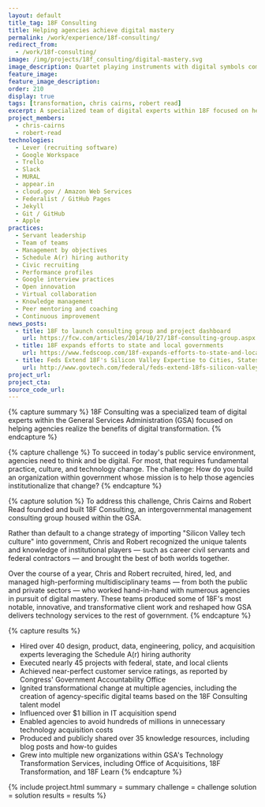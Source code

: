 ```yaml
---
layout: default
title_tag: 18F Consulting
title: Helping agencies achieve digital mastery
permalink: /work/experience/18f-consulting/
redirect_from:
  - /work/18f-consulting/
image: /img/projects/18f_consulting/digital-mastery.svg
image_description: Quartet playing instruments with digital symbols coming off as sound waves.
feature_image:
feature_image_description:
order: 210
display: true
tags: [transformation, chris cairns, robert read]
excerpt: A specialized team of digital experts within 18F focused on helping government agencies digitally transform.
project_members:
  - chris-cairns
  - robert-read
technologies:
  - Lever (recruiting software)
  - Google Workspace
  - Trello
  - Slack
  - MURAL
  - appear.in
  - cloud.gov / Amazon Web Services
  - Federalist / GitHub Pages
  - Jekyll
  - Git / GitHub
  - Apple
practices:
  - Servant leadership
  - Team of teams
  - Management by objectives
  - Schedule A(r) hiring authority
  - Civic recruiting
  - Performance profiles
  - Google interview practices
  - Open innovation
  - Virtual collaboration
  - Knowledge management
  - Peer mentoring and coaching
  - Continuous improvement
news_posts:
  - title: 18F to launch consulting group and project dashboard
    url: https://fcw.com/articles/2014/10/27/18f-consulting-group.aspx
  - title: 18F expands efforts to state and local governments
    url: https://www.fedscoop.com/18f-expands-efforts-to-state-and-local-governments/
  - title: Feds Extend 18F's Silicon Valley Expertise to Cities, States
    url: http://www.govtech.com/federal/feds-extend-18fs-silicon-valley-expertise-to-cities-states.html
project_url:
project_cta:
source_code_url:
---
```


{% capture summary %}
18F Consulting was a specialized team of digital experts within the General
Services Administration (GSA) focused on helping agencies realize the benefits of
digital transformation.
{% endcapture %}

{% capture challenge %}
To succeed in today's public service environment, agencies need to think and be
digital. For most, that requires fundamental practice, culture, and technology change.
The challenge: How do you build an organization within government whose mission is to
help those agencies institutionalize that change?
{% endcapture %}

{% capture solution %}
To address this challenge, Chris Cairns and Robert Read founded and
built 18F Consulting, an intergovernmental management consulting group
housed within the GSA.

Rather than default to a change strategy of importing "Silicon Valley tech culture"
into government, Chris and Robert recognized the unique talents and knowledge of
institutional players — such as career civil servants and federal contractors —
and brought the best of both worlds together.

Over the course of a year, Chris and Robert recruited, hired, led, and managed
high-performing multidisciplinary teams — from both the public and private sectors —
who worked hand-in-hand with numerous agencies in pursuit of digital mastery.
These teams produced some of 18F's most notable, innovative, and transformative
client work and reshaped how GSA delivers technology services to the rest of government.
{% endcapture %}

{% capture results %}
- Hired over 40 design, product, data, engineering, policy, and acquisition experts leveraging the Schedule A(r) hiring authority
- Executed nearly 45 projects with federal, state, and local clients
- Achieved near-perfect customer service ratings, as reported by Congress' Government Accountability Office
- Ignited transformational change at multiple agencies, including the creation of agency-specific digital teams based on the 18F Consulting talent model
- Influenced over $1 billion in IT acquisition spend
- Enabled agencies to avoid hundreds of millions in unnecessary technology acquisition costs
- Produced and publicly shared over 35 knowledge resources, including blog posts and how-to guides
- Grew into multiple new organizations within GSA's Technology Transformation Services, including Office of Acquisitions, 18F Transformation, and 18F Learn
{% endcapture %}

{% include project.html
  summary = summary
  challenge = challenge
  solution = solution
  results = results
%}
